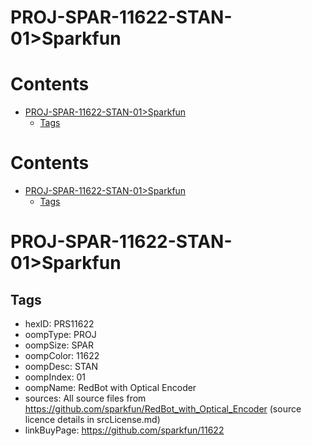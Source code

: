
PROJ-SPAR-11622-STAN-01>Sparkfun
================================

Contents
========

* [PROJ-SPAR-11622-STAN-01>Sparkfun](#proj-spar-11622-stan-01sparkfun)
	* [Tags](#tags)

Contents
========

* [PROJ-SPAR-11622-STAN-01>Sparkfun](#proj-spar-11622-stan-01sparkfun)
	* [Tags](#tags)

# PROJ-SPAR-11622-STAN-01>Sparkfun

## Tags

- hexID: PRS11622
- oompType: PROJ
- oompSize: SPAR
- oompColor: 11622
- oompDesc: STAN
- oompIndex: 01
- oompName: RedBot with Optical Encoder
- sources: All source files from https://github.com/sparkfun/RedBot_with_Optical_Encoder (source licence details in srcLicense.md)
- linkBuyPage: https://github.com/sparkfun/11622
